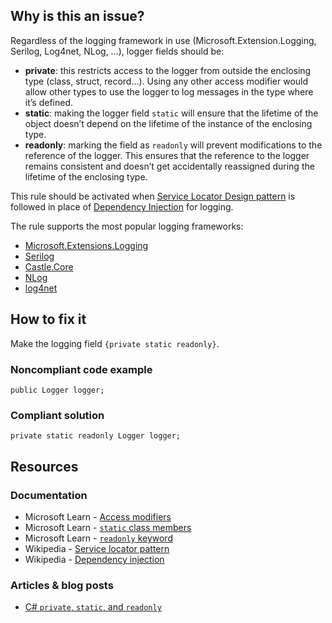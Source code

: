 ## Why is this an issue?

Regardless of the logging framework in use (Microsoft.Extension.Logging, Serilog, Log4net, NLog, …​​), logger fields should be:

-   **private**: this restricts access to the logger from outside the enclosing type (class, struct, record…​). Using any other access
  modifier would allow other types to use the logger to log messages in the type where it’s defined.
-   **static**: making the logger field `static` will ensure that the lifetime of the object doesn’t depend on the lifetime
  of the instance of the enclosing type.
-   **readonly**: marking the field as `readonly` will prevent modifications to the reference of the logger. This ensures
  that the reference to the logger remains consistent and doesn’t get accidentally reassigned during the lifetime of the enclosing type.

This rule should be activated when [Service Locator Design pattern](https://en.wikipedia.org/wiki/Service_locator_pattern) is followed
in place of [Dependency Injection](https://en.wikipedia.org/wiki/Dependency_injection) for logging.

The rule supports the most popular logging frameworks:

-   [Microsoft.Extensions.Logging](https://www.nuget.org/packages/Microsoft.Extensions.Logging)
-   [Serilog](https://www.nuget.org/packages/Serilog)
-   [Castle.Core](https://www.nuget.org/packages/Castle.Core)
-   [NLog](https://www.nuget.org/packages/NLog)
-   [log4net](https://www.nuget.org/packages/log4net)

## How to fix it

Make the logging field `{private static readonly}`.

### Noncompliant code example

    public Logger logger;

### Compliant solution

    private static readonly Logger logger;

## Resources

### Documentation

-   Microsoft Learn - [Access
  modifiers](https://learn.microsoft.com/en-us/dotnet/csharp/programming-guide/classes-and-structs/access-modifiers)
-   Microsoft Learn - [`static` class members](https://learn.microsoft.com/en-us/dotnet/csharp/programming-guide/classes-and-structs/static-classes-and-static-class-members)
-   Microsoft Learn - [`readonly`
  keyword](https://learn.microsoft.com/en-us/dotnet/csharp/language-reference/keywords/readonly)
-   Wikipedia - [Service locator pattern](https://en.wikipedia.org/wiki/Service_locator_pattern)
-   Wikipedia - [Dependency injection](https://en.wikipedia.org/wiki/Dependency_injection)

### Articles & blog posts

-   [C# `private`, `static`, and
  `readonly`](https://stackoverflow.com/questions/968132/c-sharp-private-static-and-readonly)